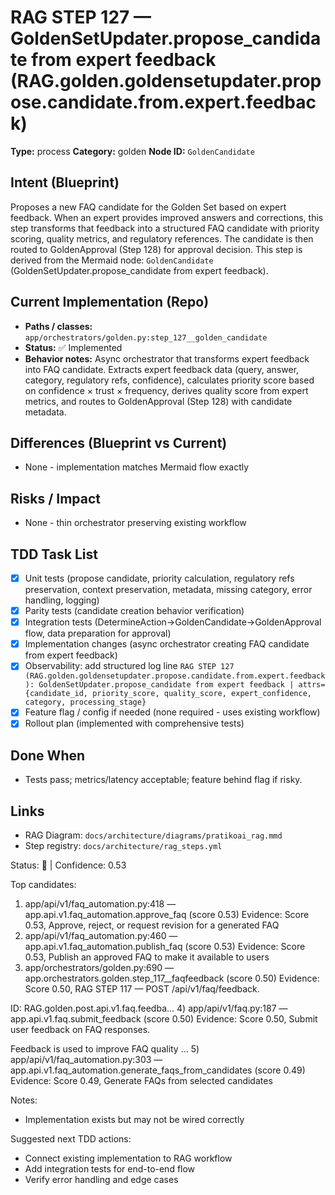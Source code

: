 # RAG STEP 127 — GoldenSetUpdater.propose_candidate from expert feedback (RAG.golden.goldensetupdater.propose.candidate.from.expert.feedback)

**Type:** process
**Category:** golden
**Node ID:** `GoldenCandidate`

## Intent (Blueprint)
Proposes a new FAQ candidate for the Golden Set based on expert feedback. When an expert provides improved answers and corrections, this step transforms that feedback into a structured FAQ candidate with priority scoring, quality metrics, and regulatory references. The candidate is then routed to GoldenApproval (Step 128) for approval decision. This step is derived from the Mermaid node: `GoldenCandidate` (GoldenSetUpdater.propose_candidate from expert feedback).

## Current Implementation (Repo)
- **Paths / classes:** `app/orchestrators/golden.py:step_127__golden_candidate`
- **Status:** ✅ Implemented
- **Behavior notes:** Async orchestrator that transforms expert feedback into FAQ candidate. Extracts expert feedback data (query, answer, category, regulatory refs, confidence), calculates priority score based on confidence × trust × frequency, derives quality score from expert metrics, and routes to GoldenApproval (Step 128) with candidate metadata.

## Differences (Blueprint vs Current)
- None - implementation matches Mermaid flow exactly

## Risks / Impact
- None - thin orchestrator preserving existing workflow

## TDD Task List
- [x] Unit tests (propose candidate, priority calculation, regulatory refs preservation, context preservation, metadata, missing category, error handling, logging)
- [x] Parity tests (candidate creation behavior verification)
- [x] Integration tests (DetermineAction→GoldenCandidate→GoldenApproval flow, data preparation for approval)
- [x] Implementation changes (async orchestrator creating FAQ candidate from expert feedback)
- [x] Observability: add structured log line
  `RAG STEP 127 (RAG.golden.goldensetupdater.propose.candidate.from.expert.feedback): GoldenSetUpdater.propose_candidate from expert feedback | attrs={candidate_id, priority_score, quality_score, expert_confidence, category, processing_stage}`
- [x] Feature flag / config if needed (none required - uses existing workflow)
- [x] Rollout plan (implemented with comprehensive tests)

## Done When
- Tests pass; metrics/latency acceptable; feature behind flag if risky.

## Links
- RAG Diagram: `docs/architecture/diagrams/pratikoai_rag.mmd`
- Step registry: `docs/architecture/rag_steps.yml`


<!-- AUTO-AUDIT:BEGIN -->
Status: 🔌  |  Confidence: 0.53

Top candidates:
1) app/api/v1/faq_automation.py:418 — app.api.v1.faq_automation.approve_faq (score 0.53)
   Evidence: Score 0.53, Approve, reject, or request revision for a generated FAQ
2) app/api/v1/faq_automation.py:460 — app.api.v1.faq_automation.publish_faq (score 0.53)
   Evidence: Score 0.53, Publish an approved FAQ to make it available to users
3) app/orchestrators/golden.py:690 — app.orchestrators.golden.step_117__faqfeedback (score 0.50)
   Evidence: Score 0.50, RAG STEP 117 — POST /api/v1/faq/feedback.

ID: RAG.golden.post.api.v1.faq.feedba...
4) app/api/v1/faq.py:187 — app.api.v1.faq.submit_feedback (score 0.50)
   Evidence: Score 0.50, Submit user feedback on FAQ responses.

Feedback is used to improve FAQ quality ...
5) app/api/v1/faq_automation.py:303 — app.api.v1.faq_automation.generate_faqs_from_candidates (score 0.49)
   Evidence: Score 0.49, Generate FAQs from selected candidates

Notes:
- Implementation exists but may not be wired correctly

Suggested next TDD actions:
- Connect existing implementation to RAG workflow
- Add integration tests for end-to-end flow
- Verify error handling and edge cases
<!-- AUTO-AUDIT:END -->